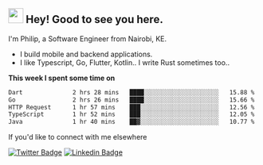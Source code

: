 <h2><img src="https://slackmojis.com/emojis/3643-cool-doge/download" width="30"/> Hey! Good to see you here.</h2>

<p>I'm Philip, a Software Engineer from Nairobi, KE. 

- I build mobile and backend applications.
- I like Typescript, Go, Flutter, Kotlin.. I write Rust sometimes too..</p>

**This week I spent some time on**
<!--START_SECTION:waka-->

```txt
Dart              2 hrs 28 mins   ████░░░░░░░░░░░░░░░░░░░░░   15.88 %
Go                2 hrs 26 mins   ████░░░░░░░░░░░░░░░░░░░░░   15.66 %
HTTP Request      1 hr 57 mins    ███░░░░░░░░░░░░░░░░░░░░░░   12.56 %
TypeScript        1 hr 52 mins    ███░░░░░░░░░░░░░░░░░░░░░░   12.05 %
Java              1 hr 40 mins    ██▓░░░░░░░░░░░░░░░░░░░░░░   10.77 %
```

<!--END_SECTION:waka-->

If you'd like to connect with me elsewhere

[![Twitter Badge](https://img.shields.io/badge/-Twitter-1ca0f1?style=flat-square&labelColor=1ca0f1&logo=twitter&logoColor=white&link=https://twitter.com/_diogorodrigues)](https://twitter.com/kimathiphil)  [![Linkedin Badge](https://img.shields.io/badge/-LinkedIn-blue?style=flat-square&logo=Linkedin&logoColor=white&link=https://www.linkedin.com/in/philip-kimathi-2604a9114/)](https://www.linkedin.com/in/philip-kimathi-2604a9114/)
